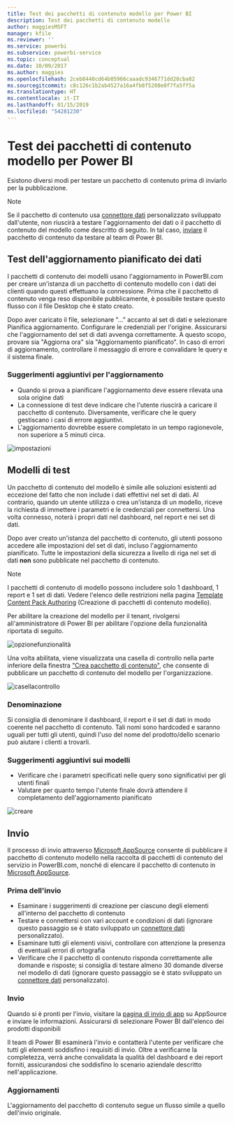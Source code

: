 ```yaml
---
title: Test dei pacchetti di contenuto modello per Power BI
description: Test dei pacchetti di contenuto modello
author: maggiesMSFT
manager: kfile
ms.reviewer: ''
ms.service: powerbi
ms.subservice: powerbi-service
ms.topic: conceptual
ms.date: 10/09/2017
ms.author: maggies
ms.openlocfilehash: 2ceb8440cd64b05966caaadc9346771dd28cba82
ms.sourcegitcommit: c8c126c1b2ab4527a16a4fb8f5208e0f7fa5ff5a
ms.translationtype: HT
ms.contentlocale: it-IT
ms.lasthandoff: 01/15/2019
ms.locfileid: "54281230"
---
```

# <a name="testing-template-content-packs-for-power-bi"></a>Test dei pacchetti di contenuto modello per Power BI
Esistono diversi modi per testare un pacchetto di contenuto prima di inviarlo per la pubblicazione.  

> [!NOTE]
> Se il pacchetto di contenuto usa [connettore dati](https://aka.ms/DataConnectors) personalizzato sviluppato dall'utente, non riuscirà a testare l'aggiornamento dei dati o il pacchetto di contenuto del modello come descritto di seguito. In tal caso, [inviare](#submission) il pacchetto di contenuto da testare al team di Power BI.
> 
> 

## <a name="testing-scheduled-data-refresh"></a>Test dell'aggiornamento pianificato dei dati
I pacchetti di contenuto dei modelli usano l'aggiornamento in PowerBI.com per creare un'istanza di un pacchetto di contenuto modello con i dati dei clienti quando questi effettuano la connessione. Prima che il pacchetto di contenuto venga reso disponibile pubblicamente, è possibile testare questo flusso con il file Desktop che è stato creato.

Dopo aver caricato il file, selezionare "…" accanto al set di dati e selezionare Pianifica aggiornamento. Configurare le credenziali per l'origine. Assicurarsi che l'aggiornamento del set di dati avvenga correttamente. A questo scopo, provare sia "Aggiorna ora" sia "Aggiornamento pianificato". In caso di errori di aggiornamento, controllare il messaggio di errore e convalidare le query e il sistema finale.

### <a name="additional-refresh-tips"></a>Suggerimenti aggiuntivi per l'aggiornamento
* Quando si prova a pianificare l'aggiornamento deve essere rilevata una sola origine dati  
* La connessione di test deve indicare che l'utente riuscirà a caricare il pacchetto di contenuto. Diversamente, verificare che le query gestiscano i casi di errore aggiuntivi.  
* L'aggiornamento dovrebbe essere completato in un tempo ragionevole, non superiore a 5 minuti circa.  

![impostazioni](media/template-content-pack-testing/scheduledrefresh.png)

<a name="templates"></a>

## <a name="testing-templates"></a>Modelli di test
Un pacchetto di contenuto del modello è simile alle soluzioni esistenti ad eccezione del fatto che non include i dati effettivi nel set di dati. Al contrario, quando un utente utilizza o crea un'istanza di un modello, riceve la richiesta di immettere i parametri e le credenziali per connettersi. Una volta connesso, noterà i propri dati nel dashboard, nel report e nei set di dati. 

Dopo aver creato un'istanza del pacchetto di contenuto, gli utenti possono accedere alle impostazioni del set di dati, incluso l'aggiornamento pianificato. Tutte le impostazioni della sicurezza a livello di riga nel set di dati **non** sono pubblicate nel pacchetto di contenuto.  

> [!NOTE]
> I pacchetti di contenuto di modello possono includere solo 1 dashboard, 1 report e 1 set di dati. Vedere l'elenco delle restrizioni nella pagina [Template Content Pack Authoring](template-content-pack-authoring.md#restrictions) (Creazione di pacchetti di contenuto modello). 
> 
> 

Per abilitare la creazione del modello per il tenant, rivolgersi all'amministratore di Power BI per abilitare l'opzione della funzionalità riportata di seguito. 

![opzionefunzionalità](media/template-content-pack-testing/featureswitch.png)

Una volta abilitata, viene visualizzata una casella di controllo nella parte inferiore della finestra ["Crea pacchetto di contenuto"](https://app.powerbi.com/groups/me/publish-content/), che consente di pubblicare un pacchetto di contenuto del modello per l'organizzazione. 

![casellacontrollo](media/template-content-pack-testing/checkbox.png)

### <a name="naming"></a>Denominazione
Si consiglia di denominare il dashboard, il report e il set di dati in modo coerente nel pacchetto di contenuto. Tali nomi sono hardcoded e saranno uguali per tutti gli utenti, quindi l'uso del nome del prodotto/dello scenario può aiutare i clienti a trovarli.

### <a name="additional-template-tips"></a>Suggerimenti aggiuntivi sui modelli
* Verificare che i parametri specificati nelle query sono significativi per gli utenti finali
* Valutare per quanto tempo l'utente finale dovrà attendere il completamento dell'aggiornamento pianificato

![creare](media/template-content-pack-testing/createtemplate.png)

<a name="submission"></a>

## <a name="submission"></a>Invio
Il processo di invio attraverso [Microsoft AppSource](https://appsource.microsoft.com/en-us/partners/list-an-app) consente di pubblicare il pacchetto di contenuto modello nella raccolta di pacchetti di contenuto del servizio in PowerBI.com, nonché di elencare il pacchetto di contenuto in [Microsoft AppSource](http://appsource.microsoft.com).

### <a name="before-submission"></a>Prima dell'invio
* Esaminare i suggerimenti di creazione per ciascuno degli elementi all'interno del pacchetto di contenuto
* Testare e connettersi con vari account e condizioni di dati (ignorare questo passaggio se è stato sviluppato un [connettore dati](https://aka.ms/DataConnectors) personalizzato).
* Esaminare tutti gli elementi visivi, controllare con attenzione la presenza di eventuali errori di ortografia
* Verificare che il pacchetto di contenuto risponda correttamente alle domande e risposte; si consiglia di testare almeno 30 domande diverse nel modello di dati (ignorare questo passaggio se è stato sviluppato un [connettore dati](https://aka.ms/DataConnectors) personalizzato).

### <a name="submission"></a>Invio
Quando si è pronti per l'invio, visitare la [pagina di invio di app](https://appsource.microsoft.com/en-us/partners/list-an-app) su AppSource e inviare le informazioni. Assicurarsi di selezionare Power BI dall'elenco dei prodotti disponibili

Il team di Power BI esaminerà l'invio e contatterà l'utente per verificare che tutti gli elementi soddisfino i requisiti di invio. Oltre a verificarne la completezza, verrà anche convalidata la qualità del dashboard e dei report forniti, assicurandosi che soddisfino lo scenario aziendale descritto nell'applicazione.

### <a name="updates"></a>Aggiornamenti
L'aggiornamento del pacchetto di contenuto segue un flusso simile a quello dell'invio originale. 

